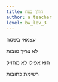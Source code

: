 ```yaml
---
title: הולך בטח
author: a teacher
level: bw_lev_3
---
```

עצמאי בשטח

לא צריך טובות

הוא אפילו לא מחזיק

רשימת כתובות
